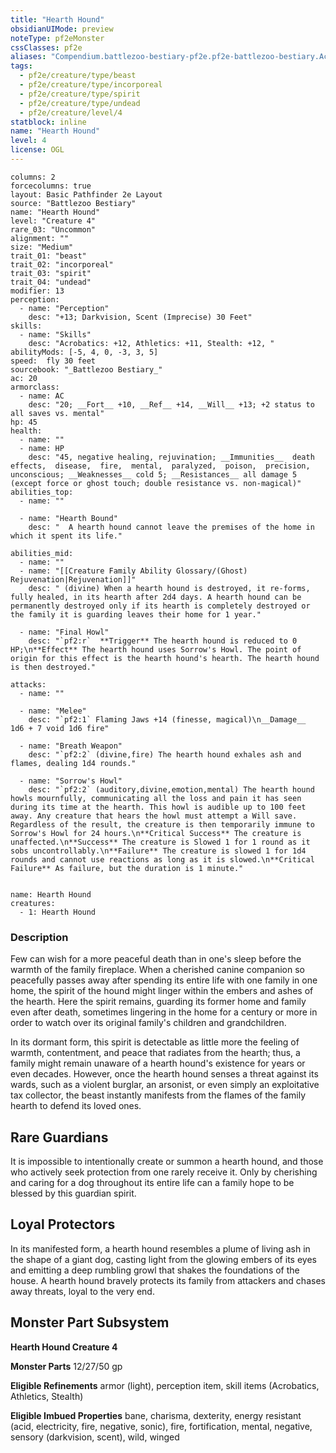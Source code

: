 ```yaml
---
title: "Hearth Hound"
obsidianUIMode: preview
noteType: pf2eMonster
cssClasses: pf2e
aliases: "Compendium.battlezoo-bestiary-pf2e.pf2e-battlezoo-bestiary.Actor.Vc6KvzqFB0skeLfl" 
tags:
  - pf2e/creature/type/beast
  - pf2e/creature/type/incorporeal
  - pf2e/creature/type/spirit
  - pf2e/creature/type/undead
  - pf2e/creature/level/4
statblock: inline
name: "Hearth Hound"
level: 4
license: OGL
---
```


```statblock
columns: 2
forcecolumns: true
layout: Basic Pathfinder 2e Layout
source: "Battlezoo Bestiary"
name: "Hearth Hound"
level: "Creature 4"
rare_03: "Uncommon"
alignment: ""
size: "Medium"
trait_01: "beast"
trait_02: "incorporeal"
trait_03: "spirit"
trait_04: "undead"
modifier: 13
perception:
  - name: "Perception"
    desc: "+13; Darkvision, Scent (Imprecise) 30 Feet"
skills:
  - name: "Skills"
    desc: "Acrobatics: +12, Athletics: +11, Stealth: +12, "
abilityMods: [-5, 4, 0, -3, 3, 5]
speed:  fly 30 feet
sourcebook: "_Battlezoo Bestiary_"
ac: 20
armorclass:
  - name: AC
    desc: "20; __Fort__ +10, __Ref__ +14, __Will__ +13; +2 status to all saves vs. mental"
hp: 45
health:
  - name: ""
  - name: HP
    desc: "45, negative healing, rejuvination; __Immunities__  death effects,  disease,  fire,  mental,  paralyzed,  poison,  precision,  unconscious; __Weaknesses__ cold 5; __Resistances__ all damage 5 (except force or ghost touch; double resistance vs. non-magical)"
abilities_top:
  - name: ""

  - name: "Hearth Bound"
    desc: "  A hearth hound cannot leave the premises of the home in which it spent its life."

abilities_mid:
  - name: ""
  - name: "[[Creature Family Ability Glossary/(Ghost) Rejuvenation|Rejuvenation]]"
    desc: " (divine) When a hearth hound is destroyed, it re-forms, fully healed, in its hearth after 2d4 days. A hearth hound can be permanently destroyed only if its hearth is completely destroyed or the family it is guarding leaves their home for 1 year."

  - name: "Final Howl"
    desc: "`pf2:r`  **Trigger** The hearth hound is reduced to 0 HP;\n**Effect** The hearth hound uses Sorrow's Howl. The point of origin for this effect is the hearth hound's hearth. The hearth hound is then destroyed."

attacks:
  - name: ""

  - name: "Melee"
    desc: "`pf2:1` Flaming Jaws +14 (finesse, magical)\n__Damage__  1d6 + 7 void 1d6 fire"

  - name: "Breath Weapon"
    desc: "`pf2:2` (divine,fire) The hearth hound exhales ash and flames, dealing 1d4 rounds."

  - name: "Sorrow's Howl"
    desc: "`pf2:2` (auditory,divine,emotion,mental) The hearth hound howls mournfully, communicating all the loss and pain it has seen during its time at the hearth. This howl is audible up to 100 feet away. Any creature that hears the howl must attempt a Will save. Regardless of the result, the creature is then temporarily immune to Sorrow's Howl for 24 hours.\n**Critical Success** The creature is unaffected.\n**Success** The creature is Slowed 1 for 1 round as it sobs uncontrollably.\n**Failure** The creature is slowed 1 for 1d4 rounds and cannot use reactions as long as it is slowed.\n**Critical Failure** As failure, but the duration is 1 minute."
 
```

```encounter-table
name: Hearth Hound
creatures:
  - 1: Hearth Hound
```


### Description
Few can wish for a more peaceful death than in one's sleep before the warmth of the family fireplace. When a cherished canine companion so peacefully passes away after spending its entire life with one family in one home, the spirit of the hound might linger within the embers and ashes of the hearth. Here the spirit remains, guarding its former home and family even after death, sometimes lingering in the home for a century or more in order to watch over its original family's children and grandchildren.

In its dormant form, this spirit is detectable as little more the feeling of warmth, contentment, and peace that radiates from the hearth; thus, a family might remain unaware of a hearth hound's existence for years or even decades. However, once the hearth hound senses a threat against its wards, such as a violent burglar, an arsonist, or even simply an exploitative tax collector, the beast instantly manifests from the flames of the family hearth to defend its loved ones.

## Rare Guardians

It is impossible to intentionally create or summon a hearth hound, and those who actively seek protection from one rarely receive it. Only by cherishing and caring for a dog throughout its entire life can a family hope to be blessed by this guardian spirit.

## Loyal Protectors

In its manifested form, a hearth hound resembles a plume of living ash in the shape of a giant dog, casting light from the glowing embers of its eyes and emitting a deep rumbling growl that shakes the foundations of the house. A hearth hound bravely protects its family from attackers and chases away threats, loyal to the very end.

## Monster Part Subsystem

**Hearth Hound Creature 4**

**Monster Parts** 12/27/50 gp

**Eligible Refinements** armor (light), perception item, skill items (Acrobatics, Athletics, Stealth)

**Eligible Imbued Properties** bane, charisma, dexterity, energy resistant (acid, electricity, fire, negative, sonic), fire, fortification, mental, negative, sensory (darkvision, scent), wild, winged
